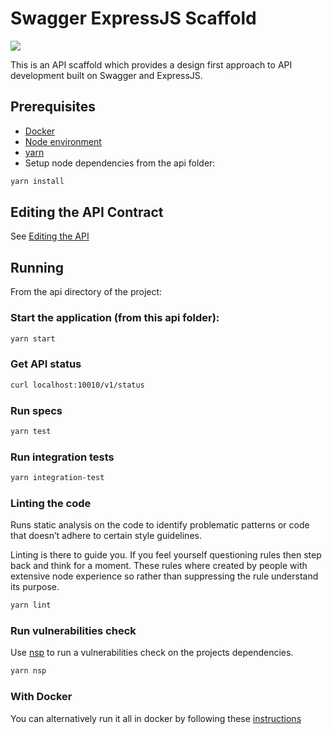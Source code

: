 # Swagger ExpressJS Scaffold

![](https://nodesecurity.io/orgs/niallmccullagh/projects/fa45839d-f7a1-4cab-aeed-c12b17dac2e3/badge)

This is an API scaffold which provides a design first approach to API development built on 
Swagger and ExpressJS.

## Prerequisites

- [Docker](https://www.docker.com/)
- [Node environment](https://github.com/nodenv/nodenv#readme)
- [yarn](https://yarnpkg.com)
- Setup node dependencies from the api folder:
```bash
yarn install
```

## Editing the API Contract
See [Editing the API](docs/editing_the_api.md)

## Running

From the api directory of the project:

### Start the application (from this api folder):
```bash
yarn start
```

### Get API status
```bash
curl localhost:10010/v1/status
```

### Run specs
```bash
yarn test
```

### Run integration tests
```bash
yarn integration-test
```

### Linting the code
Runs static analysis on the code to identify problematic patterns or code that doesn’t adhere to 
certain style guidelines.

Linting is there to guide you. If you feel yourself questioning rules then step back and think for 
a moment. These rules where created by people with extensive node experience so rather than 
suppressing the rule understand its purpose.

```bash
yarn lint
```

### Run vulnerabilities check
Use [nsp](https://nodesecurity.io) to run a vulnerabilities check on the projects dependencies.

```bash
yarn nsp
```


### With Docker
You can alternatively run it all in docker by following these [instructions](docs/running_in_docker.md)
